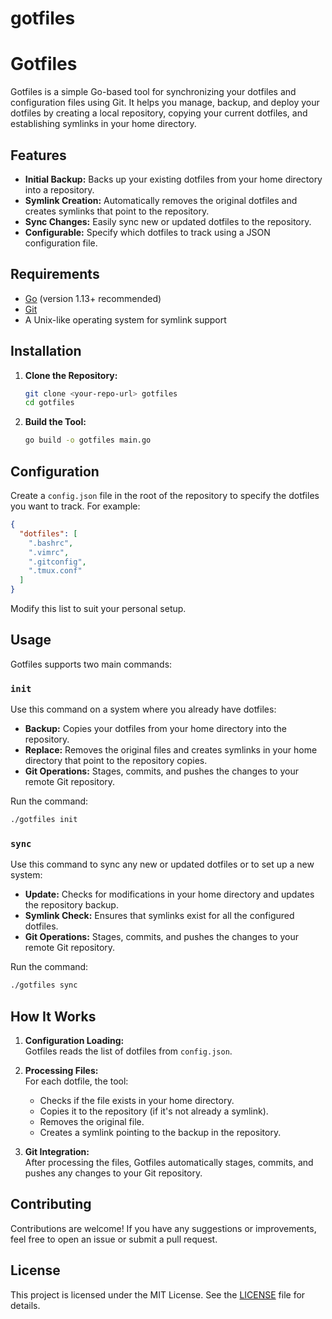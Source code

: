 # gotfiles
# Gotfiles

Gotfiles is a simple Go-based tool for synchronizing your dotfiles and configuration files using Git. It helps you manage, backup, and deploy your dotfiles by creating a local repository, copying your current dotfiles, and establishing symlinks in your home directory.

## Features

- **Initial Backup:** Backs up your existing dotfiles from your home directory into a repository.
- **Symlink Creation:** Automatically removes the original dotfiles and creates symlinks that point to the repository.
- **Sync Changes:** Easily sync new or updated dotfiles to the repository.
- **Configurable:** Specify which dotfiles to track using a JSON configuration file.

## Requirements

- [Go](https://golang.org/) (version 1.13+ recommended)
- [Git](https://git-scm.com/)
- A Unix-like operating system for symlink support

## Installation

1. **Clone the Repository:**

   ```bash
   git clone <your-repo-url> gotfiles
   cd gotfiles
   ```

2. **Build the Tool:**

   ```bash
   go build -o gotfiles main.go
   ```

## Configuration

Create a `config.json` file in the root of the repository to specify the dotfiles you want to track. For example:

```json
{
  "dotfiles": [
    ".bashrc",
    ".vimrc",
    ".gitconfig",
    ".tmux.conf"
  ]
}
```

Modify this list to suit your personal setup.

## Usage

Gotfiles supports two main commands:

### `init`

Use this command on a system where you already have dotfiles:

- **Backup:** Copies your dotfiles from your home directory into the repository.
- **Replace:** Removes the original files and creates symlinks in your home directory that point to the repository copies.
- **Git Operations:** Stages, commits, and pushes the changes to your remote Git repository.

Run the command:

```bash
./gotfiles init
```

### `sync`

Use this command to sync any new or updated dotfiles or to set up a new system:

- **Update:** Checks for modifications in your home directory and updates the repository backup.
- **Symlink Check:** Ensures that symlinks exist for all the configured dotfiles.
- **Git Operations:** Stages, commits, and pushes the changes to your remote Git repository.

Run the command:

```bash
./gotfiles sync
```

## How It Works

1. **Configuration Loading:**  
   Gotfiles reads the list of dotfiles from `config.json`.

2. **Processing Files:**  
   For each dotfile, the tool:
   - Checks if the file exists in your home directory.
   - Copies it to the repository (if it's not already a symlink).
   - Removes the original file.
   - Creates a symlink pointing to the backup in the repository.

3. **Git Integration:**  
   After processing the files, Gotfiles automatically stages, commits, and pushes any changes to your Git repository.

## Contributing

Contributions are welcome! If you have any suggestions or improvements, feel free to open an issue or submit a pull request.

## License

This project is licensed under the MIT License. See the [LICENSE](LICENSE) file for details.
```
